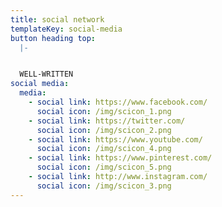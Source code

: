 ```yaml
---
title: social network
templateKey: social-media
button heading top:
  |-


  WELL-WRITTEN
social media:
  media:
    - social link: https://www.facebook.com/
      social icon: /img/scicon_1.png
    - social link: https://twitter.com/
      social icon: /img/scicon_2.png
    - social link: https://www.youtube.com/
      social icon: /img/scicon_4.png
    - social link: https://www.pinterest.com/
      social icon: /img/scicon_5.png
    - social link: http://www.instagram.com/
      social icon: /img/scicon_3.png
---
```


